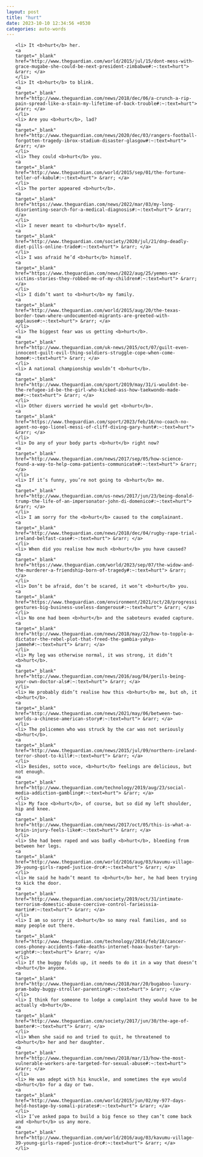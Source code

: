 ```yaml
---
layout: post
title: "hurt"
date: 2023-10-10 12:34:56 +0530
categories: auto-words
---
```

<ol>

    <li> It <b>hurt</b> her.
    <a 
    target="_blank" 
    href="http://www.theguardian.com/world/2015/jul/15/dont-mess-with-grace-mugabe-she-could-be-next-president-zimbabwe#:~:text=hurt"> &rarr; </a>
    </li>
    <li> It <b>hurt</b> to blink.
    <a 
    target="_blank" 
    href="http://www.theguardian.com/news/2018/dec/06/a-crunch-a-rip-pain-spread-like-a-stain-my-lifetime-of-back-trouble#:~:text=hurt"> &rarr; </a>
    </li>
    <li> Are you <b>hurt</b>, lad?
    <a 
    target="_blank" 
    href="http://www.theguardian.com/news/2020/dec/03/rangers-football-forgotten-tragedy-ibrox-stadium-disaster-glasgow#:~:text=hurt"> &rarr; </a>
    </li>
    <li> They could <b>hurt</b> you.
    <a 
    target="_blank" 
    href="http://www.theguardian.com/world/2015/sep/01/the-fortune-teller-of-kabul#:~:text=hurt"> &rarr; </a>
    </li>
    <li> The porter appeared <b>hurt</b>.
    <a 
    target="_blank" 
    href="https://www.theguardian.com/news/2022/mar/03/my-long-disorienting-search-for-a-medical-diagnosis#:~:text=hurt"> &rarr; </a>
    </li>
    <li> I never meant to <b>hurt</b> myself.
    <a 
    target="_blank" 
    href="http://www.theguardian.com/society/2020/jul/21/dnp-deadly-diet-pills-online-trade#:~:text=hurt"> &rarr; </a>
    </li>
    <li> I was afraid he’d <b>hurt</b> himself.
    <a 
    target="_blank" 
    href="https://www.theguardian.com/news/2022/aug/25/yemen-war-victims-stories-they-robbed-me-of-my-children#:~:text=hurt"> &rarr; </a>
    </li>
    <li> I didn’t want to <b>hurt</b> my family.
    <a 
    target="_blank" 
    href="http://www.theguardian.com/world/2015/aug/20/the-texas-border-town-where-undocumented-migrants-are-greeted-with-applause#:~:text=hurt"> &rarr; </a>
    </li>
    <li> The biggest fear was us getting <b>hurt</b>.
    <a 
    target="_blank" 
    href="http://www.theguardian.com/uk-news/2015/oct/07/guilt-even-innocent-guilt-evil-thing-soldiers-struggle-cope-when-come-home#:~:text=hurt"> &rarr; </a>
    </li>
    <li> A national championship wouldn’t <b>hurt</b>.
    <a 
    target="_blank" 
    href="http://www.theguardian.com/sport/2019/may/31/i-wouldnt-be-the-refugee-id-be-the-girl-who-kicked-ass-how-taekwondo-made-me#:~:text=hurt"> &rarr; </a>
    </li>
    <li> Other divers worried he would get <b>hurt</b>.
    <a 
    target="_blank" 
    href="https://www.theguardian.com/sport/2023/feb/16/no-coach-no-agent-no-ego-lionel-messi-of-cliff-diving-gary-hunt#:~:text=hurt"> &rarr; </a>
    </li>
    <li> Do any of your body parts <b>hurt</b> right now?
    <a 
    target="_blank" 
    href="http://www.theguardian.com/news/2017/sep/05/how-science-found-a-way-to-help-coma-patients-communicate#:~:text=hurt"> &rarr; </a>
    </li>
    <li> If it’s funny, you’re not going to <b>hurt</b> me.
    <a 
    target="_blank" 
    href="http://www.theguardian.com/us-news/2017/jun/23/being-donald-trump-the-life-of-an-impersonator-john-di-domenico#:~:text=hurt"> &rarr; </a>
    </li>
    <li> I am sorry for the <b>hurt</b> caused to the complainant.
    <a 
    target="_blank" 
    href="http://www.theguardian.com/news/2018/dec/04/rugby-rape-trial-ireland-belfast-case#:~:text=hurt"> &rarr; </a>
    </li>
    <li> When did you realise how much <b>hurt</b> you have caused?
    <a 
    target="_blank" 
    href="https://www.theguardian.com/world/2023/sep/07/the-widow-and-the-murderer-a-friendship-born-of-tragedy#:~:text=hurt"> &rarr; </a>
    </li>
    <li> Don’t be afraid, don’t be scared, it won’t <b>hurt</b> you.
    <a 
    target="_blank" 
    href="https://www.theguardian.com/environment/2021/oct/28/progressive-gestures-big-business-useless-dangerous#:~:text=hurt"> &rarr; </a>
    </li>
    <li> No one had been <b>hurt</b> and the saboteurs evaded capture.
    <a 
    target="_blank" 
    href="http://www.theguardian.com/news/2018/may/22/how-to-topple-a-dictator-the-rebel-plot-that-freed-the-gambia-yahya-jammeh#:~:text=hurt"> &rarr; </a>
    </li>
    <li> My leg was otherwise normal, it was strong, it didn’t <b>hurt</b>.
    <a 
    target="_blank" 
    href="http://www.theguardian.com/news/2016/aug/04/perils-being-your-own-doctor-als#:~:text=hurt"> &rarr; </a>
    </li>
    <li> He probably didn’t realise how this <b>hurt</b> me, but oh, it <b>hurt</b>.
    <a 
    target="_blank" 
    href="http://www.theguardian.com/news/2021/may/06/between-two-worlds-a-chinese-american-story#:~:text=hurt"> &rarr; </a>
    </li>
    <li> The policemen who was struck by the car was not seriously <b>hurt</b>.
    <a 
    target="_blank" 
    href="http://www.theguardian.com/news/2015/jul/09/northern-ireland-terror-shoot-to-kill#:~:text=hurt"> &rarr; </a>
    </li>
    <li> Besides, sotto voce, <b>hurt</b> feelings are delicious, but not enough.
    <a 
    target="_blank" 
    href="http://www.theguardian.com/technology/2019/aug/23/social-media-addiction-gambling#:~:text=hurt"> &rarr; </a>
    </li>
    <li> My face <b>hurt</b>, of course, but so did my left shoulder, hip and knee.
    <a 
    target="_blank" 
    href="http://www.theguardian.com/news/2017/oct/05/this-is-what-a-brain-injury-feels-like#:~:text=hurt"> &rarr; </a>
    </li>
    <li> She had been raped and was badly <b>hurt</b>, bleeding from between her legs.
    <a 
    target="_blank" 
    href="http://www.theguardian.com/world/2016/aug/03/kavumu-village-39-young-girls-raped-justice-drc#:~:text=hurt"> &rarr; </a>
    </li>
    <li> He said he hadn’t meant to <b>hurt</b> her, he had been trying to kick the door.
    <a 
    target="_blank" 
    href="http://www.theguardian.com/society/2019/oct/31/intimate-terrorism-domestic-abuse-coercive-control-farieissia-martin#:~:text=hurt"> &rarr; </a>
    </li>
    <li> I am so sorry it <b>hurt</b> so many real families, and so many people out there.
    <a 
    target="_blank" 
    href="http://www.theguardian.com/technology/2016/feb/18/cancer-cons-phoney-accidents-fake-deaths-internet-hoax-buster-taryn-wright#:~:text=hurt"> &rarr; </a>
    </li>
    <li> If the buggy folds up, it needs to do it in a way that doesn’t <b>hurt</b> anyone.
    <a 
    target="_blank" 
    href="http://www.theguardian.com/news/2018/mar/20/bugaboo-luxury-pram-baby-buggy-stroller-parenting#:~:text=hurt"> &rarr; </a>
    </li>
    <li> I think for someone to lodge a complaint they would have to be actually <b>hurt</b>.
    <a 
    target="_blank" 
    href="http://www.theguardian.com/society/2017/jun/30/the-age-of-banter#:~:text=hurt"> &rarr; </a>
    </li>
    <li> When she said no and tried to quit, he threatened to <b>hurt</b> her and her daughter.
    <a 
    target="_blank" 
    href="http://www.theguardian.com/news/2018/mar/13/how-the-most-vulnerable-workers-are-targeted-for-sexual-abuse#:~:text=hurt"> &rarr; </a>
    </li>
    <li> He was adept with his knuckle, and sometimes the eye would <b>hurt</b> for a day or two.
    <a 
    target="_blank" 
    href="http://www.theguardian.com/world/2015/jun/02/my-977-days-held-hostage-by-somali-pirates#:~:text=hurt"> &rarr; </a>
    </li>
    <li> I’ve asked papa to build a big fence so they can’t come back and <b>hurt</b> us any more.
    <a 
    target="_blank" 
    href="http://www.theguardian.com/world/2016/aug/03/kavumu-village-39-young-girls-raped-justice-drc#:~:text=hurt"> &rarr; </a>
    </li>